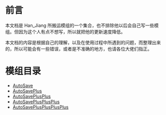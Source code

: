 前言
===

本文档是 Han_Jiang 所搬运模组的一个集合，也不排除他以后会自己写一些模组。但因为这个人有点不想写，所以就把他的更新速度降低。

本文档的内容是根据自己的理解，以及在使用过程中所遇到的问题，而整理出来的，所以可能会有一些错误，或者是不准确的地方，也请各位大佬们指正。

模组目录
===

- [AutoSave](AutoSave.md)
- [AutoSavePlus](AutoSavePlus.md)
- [AutoSavePlusPlus](AutoSavePlusPlus.md)
- [AutoSavePlusPlusPlus](AutoSavePlusPlusPlus.md)
- [AutoSavePlusPlusPlusPlus](AutoSavePlusPlusPlusPlus.md)
